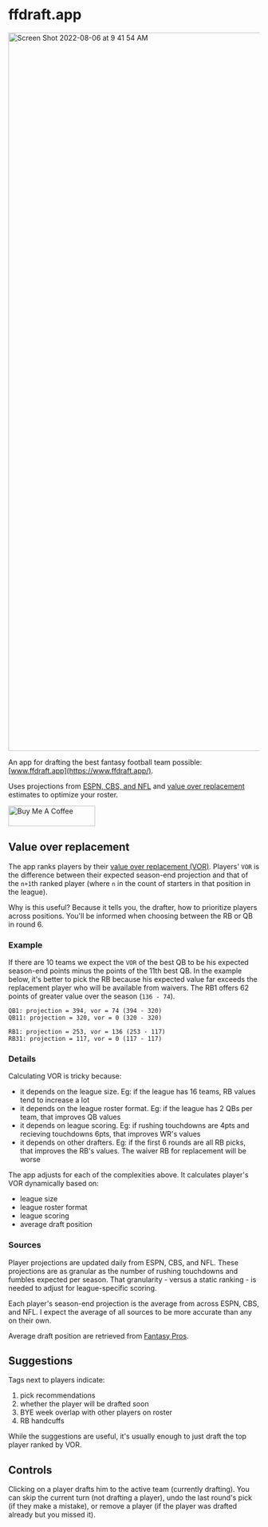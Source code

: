 # ffdraft.app

<img width="1440" alt="Screen Shot 2022-08-06 at 9 41 54 AM" src="https://user-images.githubusercontent.com/13923102/183251462-b66d5479-119a-4933-a96d-0198bb569edb.png">

An app for drafting the best fantasy football team possible: [www.ffdraft.app](https://www.ffdraft.app/).

Uses projections from [ESPN, CBS, and NFL](#sources) and [value over replacement](#value-over-replacement) estimates to optimize your roster.

<a href="https://www.buymeacoffee.com/ffdraft" target="_blank"><img src="https://cdn.buymeacoffee.com/buttons/default-orange.png" alt="Buy Me A Coffee" height="41" width="174"></a>

## Value over replacement

The app ranks players by their [value over replacement (VOR)](https://support.fantasypros.com/hc/en-us/articles/115005868747-What-is-value-based-drafting-What-do-player-draft-values-mean-VORP-VONA-VOLS-VBD-). Players' `VOR` is the difference between their expected season-end projection and that of the `n+1`th ranked player (where `n` in the count of starters in that position in the league).

Why is this useful? Because it tells you, the drafter, how to prioritize players across positions. You'll be informed when choosing between the RB or QB in round 6.

### Example

If there are 10 teams we expect the `VOR` of the best QB to be his expected season-end points minus the points of the 11th best QB. In the example below, it's better to pick the RB because his expected value far exceeds the replacement player who will be available from waivers. The RB1 offers 62 points of greater value over the season (`136 - 74`).

```
QB1: projection = 394, vor = 74 (394 - 320)
QB11: projection = 320, vor = 0 (320 - 320)

RB1: projection = 253, vor = 136 (253 - 117)
RB31: projection = 117, vor = 0 (117 - 117)
```

### Details

Calculating VOR is tricky because:

- it depends on the league size. Eg: if the league has 16 teams, RB values tend to increase a lot
- it depends on the league roster format. Eg: if the league has 2 QBs per team, that improves QB values
- it depends on league scoring. Eg: if rushing touchdowns are 4pts and recieving touchdowns 6pts, that improves WR's values
- it depends on other drafters. Eg: if the first 6 rounds are all RB picks, that improves the RB's values. The waiver RB for replacement will be worse

The app adjusts for each of the complexities above. It calculates player's VOR dynamically based on:

- league size
- league roster format
- league scoring
- average draft position

### Sources

Player projections are updated daily from ESPN, CBS, and NFL. These projections are as granular as the number of rushing touchdowns and fumbles expected per season. That granularity - versus a static ranking - is needed to adjust for league-specific scoring.

Each player's season-end projection is the average from across ESPN, CBS, and NFL. I expect the average of all sources to be more accurate than any on their own.

Average draft position are retrieved from [Fantasy Pros](https://www.fantasypros.com/nfl/adp/overall.php).

## Suggestions

Tags next to players indicate:

1. pick recommendations
2. whether the player will be drafted soon
3. BYE week overlap with other players on roster
4. RB handcuffs

While the suggestions are useful, it's usually enough to just draft the top player ranked by VOR.

## Controls

Clicking on a player drafts him to the active team (currently drafting). You can skip the current turn (not drafting a player), undo the last round's pick (if they make a mistake), or remove a player (if the player was drafted already but you missed it).
